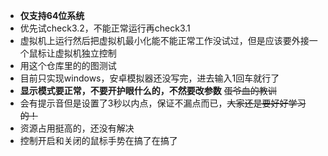 - **仅支持64位系统**
- 优先试check3.2，不能正常运行再check3.1
- 虚拟机上运行然后把虚拟机最小化能不能正常工作没试过，但是应该要外接一个鼠标让虚拟机独立控制
- 用这个仓库里的的图测试
- 目前只实现windows，安卓模拟器还没写完，进去输入1回车就行了
- **显示模式要正常，不要开护眼什么的，不然要改参数**  ~~蛋爷血的教训~~
- 会有提示音但是设置了3秒以内点，保证不漏点而已，~~大家还是要好好学习的！~~
- 资源占用挺高的，还没有解决
- 控制开启和关闭的鼠标手势在搞了在搞了

